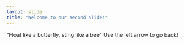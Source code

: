 ```yaml
---
layout: slide
title: "Welcome to our second slide!"
---
```

"Float like a butterfly, sting like a bee" 
Use the left arrow to go back!
